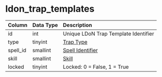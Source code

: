 # ldon\_trap\_templates

| Column | Data Type | Description |
| :--- | :--- | :--- |
| id | int | Unique LDoN Trap Template Identifier |
| type | tinyint | [Trap Type](../../../../categories/zones/trap-types) |
| spell\_id | smallint | [Spell Identifier](../../../schema/categories/spells/spells_new.md) |
| skill | smallint | [Skill](../../../../categories/player/skills) |
| locked | tinyint | Locked: 0 = False, 1 = True |

